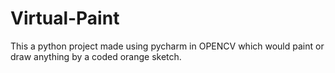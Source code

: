 # Virtual-Paint
This a python project made using pycharm in OPENCV which would paint or draw anything by a coded orange sketch.
